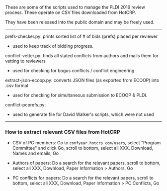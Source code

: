 These are some of the scripts used to manage the PLDI 2016 review process.
These operate on CSV files downloaded from HotCRP.

They have been released into the public domain and may be freely used.

-----

prefs-checker.py: prints sorted list of # of bids (prefs) placed per reviewer
  - used to keep track of bidding progress.

conflict-vetter.py: finds all stated conflicts from authors and mails them for vetting to reviewers
  - used for checking for bogus conflicts / conflict engineering.

extract-json-ecoop.py: converts JSON files (as exported from ECOOP) into .csv format
  - used for checking for simultaneous submission to ECOOP & PLDI.

conflict-pcprefs.py:
  - used to generate file for David Walker's scripts, which were not used


-----

### How to extract relevant CSV files from HotCRP

* CSV of PC members: Go to `confyear.hotcrp.com/users`, select "Program Committee" and
  click Go, scroll to bottom, select all XXX, Download, Names and
  emails, Go

* Authors of papers: Do a search for the relevant papers, scroll to
  bottom, select all XXX, Download, Paper Information > Authors, Go

* PC conflicts for papers: Do a search for the relevant papers, scroll to
  bottom, select all XXX, Download, Paper Information > PC Conflicts,
  Go


